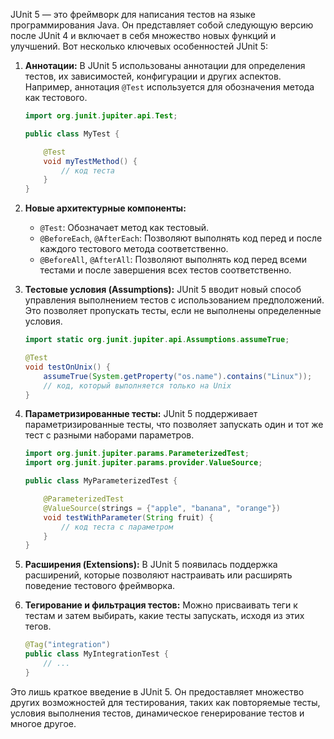 JUnit 5 — это фреймворк для написания тестов на языке программирования Java. Он представляет собой следующую версию после JUnit 4 и включает в себя множество новых функций и улучшений. Вот несколько ключевых особенностей JUnit 5:

1. **Аннотации:** В JUnit 5 использованы аннотации для определения тестов, их зависимостей, конфигурации и других аспектов. Например, аннотация `@Test` используется для обозначения метода как тестового.

    ```java
    import org.junit.jupiter.api.Test;

    public class MyTest {

        @Test
        void myTestMethod() {
            // код теста
        }
    }
    ```

2. **Новые архитектурные компоненты:**
    - `@Test`: Обозначает метод как тестовый.
    - `@BeforeEach`, `@AfterEach`: Позволяют выполнять код перед и после каждого тестового метода соответственно.
    - `@BeforeAll`, `@AfterAll`: Позволяют выполнять код перед всеми тестами и после завершения всех тестов соответственно.

3. **Тестовые условия (Assumptions):** JUnit 5 вводит новый способ управления выполнением тестов с использованием предположений. Это позволяет пропускать тесты, если не выполнены определенные условия.

    ```java
    import static org.junit.jupiter.api.Assumptions.assumeTrue;

    @Test
    void testOnUnix() {
        assumeTrue(System.getProperty("os.name").contains("Linux"));
        // код, который выполняется только на Unix
    }
    ```

4. **Параметризированные тесты:** JUnit 5 поддерживает параметризированные тесты, что позволяет запускать один и тот же тест с разными наборами параметров.

    ```java
    import org.junit.jupiter.params.ParameterizedTest;
    import org.junit.jupiter.params.provider.ValueSource;

    public class MyParameterizedTest {

        @ParameterizedTest
        @ValueSource(strings = {"apple", "banana", "orange"})
        void testWithParameter(String fruit) {
            // код теста с параметром
        }
    }
    ```

5. **Расширения (Extensions):** В JUnit 5 появилась поддержка расширений, которые позволяют настраивать или расширять поведение тестового фреймворка.

6. **Тегирование и фильтрация тестов:** Можно присваивать теги к тестам и затем выбирать, какие тесты запускать, исходя из этих тегов.

    ```java
    @Tag("integration")
    public class MyIntegrationTest {
        // ...
    }
    ```

Это лишь краткое введение в JUnit 5. Он предоставляет множество других возможностей для тестирования, таких как повторяемые тесты, условия выполнения тестов, динамическое генерирование тестов и многое другое.